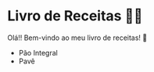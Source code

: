 # Livro de Receitas :man_cook:

Olá!! Bem-vindo ao meu livro de receitas! :wave:

- Pão Integral
- Pavê

